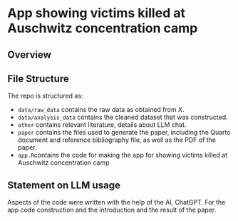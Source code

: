 # App showing victims killed at Auschwitz concentration camp

## Overview




## File Structure

The repo is structured as:

-   `data/raw_data` contains the raw data as obtained from X.
-   `data/analysis_data` contains the cleaned dataset that was constructed.
-   `other` contains relevant literature, details about LLM chat.
-   `paper` contains the files used to generate the paper, including the Quarto document and reference bibliography file, as well as the PDF of the paper. 
-   `app.R`contains the code for making the app for showing victims killed at Auschwitz concentration camp


## Statement on LLM usage

Aspects of the code were written with the help of the AI, ChatGPT. For the app code construction and the introduction and the result of the paper. 
